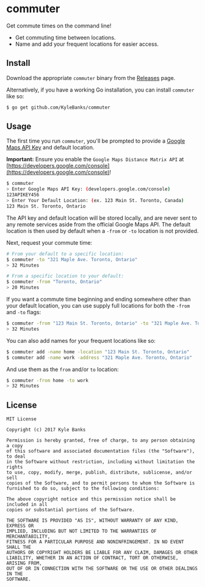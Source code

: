 # commuter

Get commute times on the command line!

- Get commuting time between locations.
- Name and add your frequent locations for easier access.

## Install

Download the appropriate `commuter` binary from the [Releases](https://github.com/KyleBanks/commuter/releases) page.

Alternatively, if you have a working Go installation, you can install `commuter` like so:

```sh
$ go get github.com/KyleBanks/commuter
```

## Usage

The first time you run `commuter`, you'll be prompted to provide a [Google Maps API Key](https://developers.google.com/console) and default location. 

**Important:** Ensure you enable the `Google Maps Distance Matrix API` at [https://developers.google.com/console](https://developers.google.com/console)!

```sh
$ commuter
> Enter Google Maps API Key: (developers.google.com/console)
123APIKEY456
> Enter Your Default Location: (ex. 123 Main St. Toronto, Canada)
123 Main St. Toronto, Ontario
```

The API key and default location will be stored locally, and are never sent to any remote services aside from the official Google Maps API. The default location is then used by default when a `-from` or `-to` location is not provided.

Next, request your commute time:

```sh
# From your default to a specific location:
$ commuter -to "321 Maple Ave. Toronto, Ontario"
> 32 Minutes

# From a specific location to your default:
$ commuter -from "Toronto, Ontario"
> 20 Minutes
```

If you want a commute time beginning and ending somewhere other than your default location, you can use supply full locations for both the `-from` and `-to` flags:

```sh
$ commuter -from "123 Main St. Toronto, Ontario" -to "321 Maple Ave. Toronto, Ontario"
> 32 Minutes
```

You can also add names for your frequent locations like so:

```sh
$ commuter add -name home -location "123 Main St. Toronto, Ontario"
$ commuter add -name work -address "321 Maple Ave. Toronto, Ontario"
```

And use them as the `from` and/or `to` location:

```sh
$ commuter -from home -to work
> 32 Minutes
```

## License

```
MIT License

Copyright (c) 2017 Kyle Banks

Permission is hereby granted, free of charge, to any person obtaining a copy
of this software and associated documentation files (the "Software"), to deal
in the Software without restriction, including without limitation the rights
to use, copy, modify, merge, publish, distribute, sublicense, and/or sell
copies of the Software, and to permit persons to whom the Software is
furnished to do so, subject to the following conditions:

The above copyright notice and this permission notice shall be included in all
copies or substantial portions of the Software.

THE SOFTWARE IS PROVIDED "AS IS", WITHOUT WARRANTY OF ANY KIND, EXPRESS OR
IMPLIED, INCLUDING BUT NOT LIMITED TO THE WARRANTIES OF MERCHANTABILITY,
FITNESS FOR A PARTICULAR PURPOSE AND NONINFRINGEMENT. IN NO EVENT SHALL THE
AUTHORS OR COPYRIGHT HOLDERS BE LIABLE FOR ANY CLAIM, DAMAGES OR OTHER
LIABILITY, WHETHER IN AN ACTION OF CONTRACT, TORT OR OTHERWISE, ARISING FROM,
OUT OF OR IN CONNECTION WITH THE SOFTWARE OR THE USE OR OTHER DEALINGS IN THE
SOFTWARE.
```